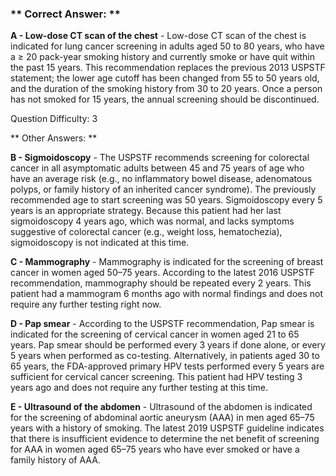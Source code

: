 ### ** Correct Answer: **

**A - Low-dose CT scan of the chest** - Low-dose CT scan of the chest is indicated for lung cancer screening in adults aged 50 to 80 years, who have a ≥ 20 pack-year smoking history and currently smoke or have quit within the past 15 years. This recommendation replaces the previous 2013 USPSTF statement; the lower age cutoff has been changed from 55 to 50 years old, and the duration of the smoking history from 30 to 20 years. Once a person has not smoked for 15 years, the annual screening should be discontinued.

Question Difficulty: 3

** Other Answers: **

**B - Sigmoidoscopy** - The USPSTF recommends screening for colorectal cancer in all asymptomatic adults between 45 and 75 years of age who have an average risk (e.g., no inflammatory bowel disease, adenomatous polyps, or family history of an inherited cancer syndrome). The previously recommended age to start screening was 50 years. Sigmoidoscopy every 5 years is an appropriate strategy. Because this patient had her last sigmoidoscopy 4 years ago, which was normal, and lacks symptoms suggestive of colorectal cancer (e.g., weight loss, hematochezia), sigmoidoscopy is not indicated at this time.

**C - Mammography** - Mammography is indicated for the screening of breast cancer in women aged 50–75 years. According to the latest 2016 USPSTF recommendation, mammography should be repeated every 2 years. This patient had a mammogram 6 months ago with normal findings and does not require any further testing right now.

**D - Pap smear** - According to the USPSTF recommendation, Pap smear is indicated for the screening of cervical cancer in women aged 21 to 65 years. Pap smear should be performed every 3 years if done alone, or every 5 years when performed as co-testing. Alternatively, in patients aged 30 to 65 years, the FDA-approved primary HPV tests performed every 5 years are sufficient for cervical cancer screening. This patient had HPV testing 3 years ago and does not require any further testing at this time.

**E - Ultrasound of the abdomen** - Ultrasound of the abdomen is indicated for the screening of abdominal aortic aneurysm (AAA) in men aged 65–75 years with a history of smoking. The latest 2019 USPSTF guideline indicates that there is insufficient evidence to determine the net benefit of screening for AAA in women aged 65–75 years who have ever smoked or have a family history of AAA.

